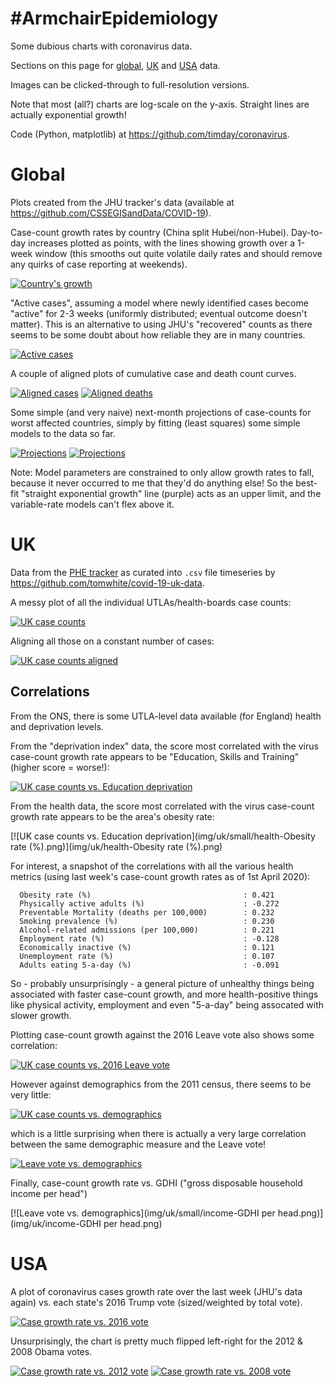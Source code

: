 #ArmchairEpidemiology
=====================

Some dubious charts with coronavirus data.

Sections on this page for [global](#global), [UK](#uk) and [USA](#usa) data.

Images can be clicked-through to full-resolution versions.

Note that most (all?) charts are log-scale on the y-axis.  Straight lines are actually exponential growth!

Code (Python, matplotlib) at <https://github.com/timday/coronavirus>.

Global
======

Plots created from the JHU tracker's data (available at <https://github.com/CSSEGISandData/COVID-19>).

Case-count growth rates by country (China split Hubei/non-Hubei).  Day-to-day increases plotted as points, with the lines showing growth over a 1-week window (this smooths out quite volatile daily rates and should remove any quirks of case reporting at weekends).  

[![Country's growth](img/global/small/growth.png)](img/global/growth.png)

"Active cases", assuming a model where newly identified cases become "active" for 2-3 weeks (uniformly distributed; eventual outcome doesn't matter).  This is an alternative to using JHU's "recovered" counts as there seems to be some doubt about how reliable they are in many countries.

[![Active cases](img/global/small/active-log.png)](img/global/active-log.png)

A couple of aligned plots of cumulative case and death count curves.

[![Aligned cases](img/global/small/aligned-cases.png)](img/global/aligned-cases.png)
[![Aligned deaths](img/global/small/aligned-deaths.png)](img/global/aligned-deaths.png)

Some simple (and very naive) next-month projections of case-counts for worst affected countries, simply by fitting (least squares) some simple models to the data so far.

[![Projections](img/global/small/projections-0.png)](img/global/projections-0.png)
[![Projections](img/global/small/projections-1.png)](img/global/projections-1.png)

Note: Model parameters are constrained to only allow growth rates to fall, because it never occurred to me that they'd do anything else!  So the best-fit "straight exponential growth" line (purple) acts as an upper limit, and the variable-rate models can't flex above it.  

UK
==

Data from the [PHE tracker](https://www.arcgis.com/apps/opsdashboard/index.html#/f94c3c90da5b4e9f9a0b19484dd4bb14) as curated into `.csv` file timeseries by <https://github.com/tomwhite/covid-19-uk-data>.

A messy plot of all the individual UTLAs/health-boards case counts:

[![UK case counts](img/uk/small/cases-log.png)](img/uk/cases-log.png)

Aligning all those on a constant number of cases:

[![UK case counts aligned](img/uk/small/cases-aligned-log.png)](img/uk/cases-aligned-log.png)

Correlations
------------
From the ONS, there is some UTLA-level data available (for England) health and deprivation levels.

From the "deprivation index" data, the score most correlated with the virus case-count growth rate appears to be "Education, Skills and Training" (higher score = worse!):

[![UK case counts vs. Education deprivation](img/uk/small/deprivation-Education.png)](img/uk/deprivation-Education.png)

From the health data, the score most correlated with the virus case-count growth rate appears to be the area's obesity rate:

[![UK case counts vs. Education deprivation](img/uk/small/health-Obesity rate (%).png)](img/uk/health-Obesity rate (%).png)

For interest, a snapshot of the correlations with all the various health metrics (using last week's case-count growth rates as of 1st April 2020):
```
  Obesity rate (%)                                  : 0.421
  Physically active adults (%)                      : -0.272
  Preventable Mortality (deaths per 100,000)        : 0.232
  Smoking prevalence (%)                            : 0.230
  Alcohol-related admissions (per 100,000)          : 0.221
  Employment rate (%)                               : -0.128
  Economically inactive (%)                         : 0.121
  Unemployment rate (%)                             : 0.107
  Adults eating 5-a-day (%)                         : -0.091
```

So - probably unsurprisingly - a general picture of unhealthy things being associated with faster case-count growth, and more health-positive things like physical activity, employment and even "5-a-day" being assocated with slower growth.

Plotting case-count growth against the 2016 Leave vote also shows some correlation:

[![UK case counts vs. 2016 Leave vote](img/uk/small/brexit-England.png)](img/uk/brexit-England.png)

However against demographics from the 2011 census, there seems to be very little:

[![UK case counts vs. demographics](img/uk/small/oldies-England.png)](img/uk/oldies-England.png)

which is a little surprising when there is actually a very large correlation between the same demographic measure and the Leave vote!

[![Leave vote vs. demographics](img/uk/small/oldies-vote-England.png)](img/uk/oldies-vote-England.png)

Finally, case-count growth rate vs. GDHI ("gross disposable household income per head")

[![Leave vote vs. demographics](img/uk/small/income-GDHI per head.png)](img/uk/income-GDHI per head.png)

USA
===

A plot of coronavirus cases growth rate over the last week (JHU's data again) vs. each state's 2016 Trump vote (sized/weighted by total vote).

[![Case growth rate vs. 2016 vote](img/usa/small/president-2016.png)](img/usa/president-2016.png)

Unsurprisingly, the chart is pretty much flipped left-right for the 2012 & 2008 Obama votes.

[![Case growth rate vs. 2012 vote](img/usa/small/president-2012.png)](img/usa/president-2012.png)
[![Case growth rate vs. 2008 vote](img/usa/small/president-2008.png)](img/usa/president-2008.png)
